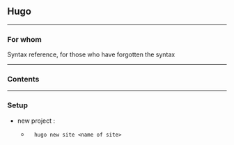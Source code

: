 ## Hugo

___

### For whom
Syntax reference, for those who have forgotten the syntax
___

### Contents

___

### Setup

- new project :
	-		hugo new site <name of site>





